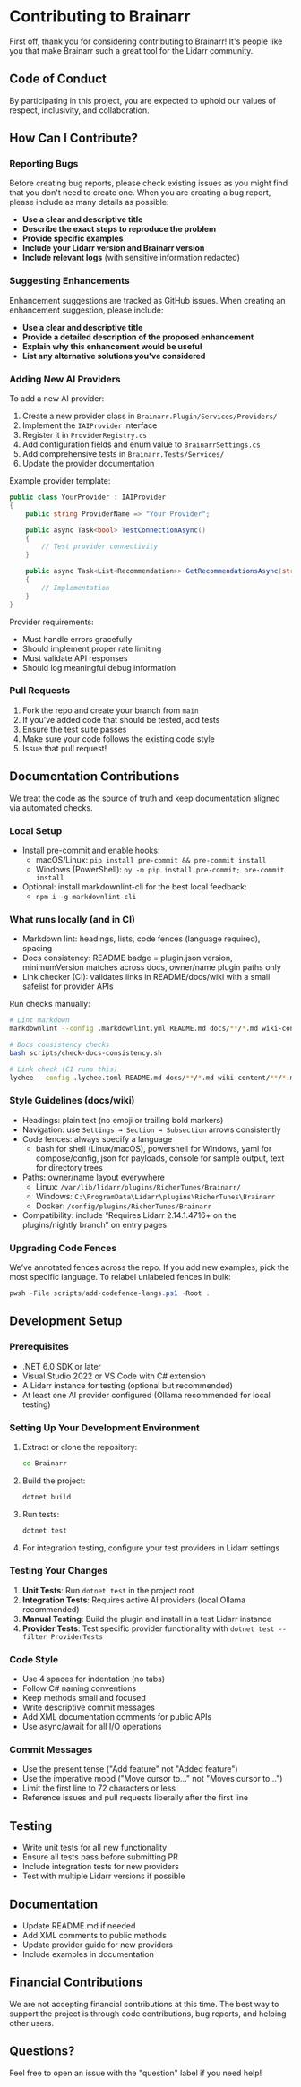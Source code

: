 # Contributing to Brainarr

First off, thank you for considering contributing to Brainarr! It's people like you that make Brainarr such a great tool for the Lidarr community.

## Code of Conduct

By participating in this project, you are expected to uphold our values of respect, inclusivity, and collaboration.

## How Can I Contribute?

### Reporting Bugs

Before creating bug reports, please check existing issues as you might find that you don't need to create one. When you are creating a bug report, please include as many details as possible:

- **Use a clear and descriptive title**
- **Describe the exact steps to reproduce the problem**
- **Provide specific examples**
- **Include your Lidarr version and Brainarr version**
- **Include relevant logs** (with sensitive information redacted)

### Suggesting Enhancements

Enhancement suggestions are tracked as GitHub issues. When creating an enhancement suggestion, please include:

- **Use a clear and descriptive title**
- **Provide a detailed description of the proposed enhancement**
- **Explain why this enhancement would be useful**
- **List any alternative solutions you've considered**

### Adding New AI Providers

To add a new AI provider:

1. Create a new provider class in `Brainarr.Plugin/Services/Providers/`
2. Implement the `IAIProvider` interface
3. Register it in `ProviderRegistry.cs`
4. Add configuration fields and enum value to `BrainarrSettings.cs`
5. Add comprehensive tests in `Brainarr.Tests/Services/`
6. Update the provider documentation

Example provider template:
```csharp
public class YourProvider : IAIProvider
{
    public string ProviderName => "Your Provider";

    public async Task<bool> TestConnectionAsync()
    {
        // Test provider connectivity
    }

    public async Task<List<Recommendation>> GetRecommendationsAsync(string prompt)
    {
        // Implementation
    }
}
```

Provider requirements:
- Must handle errors gracefully
- Should implement proper rate limiting
- Must validate API responses
- Should log meaningful debug information

### Pull Requests

1. Fork the repo and create your branch from `main`
2. If you've added code that should be tested, add tests
3. Ensure the test suite passes
4. Make sure your code follows the existing code style
5. Issue that pull request!

## Documentation Contributions

We treat the code as the source of truth and keep documentation aligned via automated checks.

### Local Setup

- Install pre-commit and enable hooks:
  - macOS/Linux: `pip install pre-commit && pre-commit install`
  - Windows (PowerShell): `py -m pip install pre-commit; pre-commit install`
- Optional: install markdownlint-cli for the best local feedback:
  - `npm i -g markdownlint-cli`

### What runs locally (and in CI)

- Markdown lint: headings, lists, code fences (language required), spacing
- Docs consistency: README badge = plugin.json version, minimumVersion matches across docs, owner/name plugin paths only
- Link checker (CI): validates links in README/docs/wiki with a small safelist for provider APIs

Run checks manually:

```bash
# Lint markdown
markdownlint --config .markdownlint.yml README.md docs/**/*.md wiki-content/**/*.md

# Docs consistency checks
bash scripts/check-docs-consistency.sh

# Link check (CI runs this)
lychee --config .lychee.toml README.md docs/**/*.md wiki-content/**/*.md
```

### Style Guidelines (docs/wiki)

- Headings: plain text (no emoji or trailing bold markers)
- Navigation: use `Settings → Section → Subsection` arrows consistently
- Code fences: always specify a language
  - bash for shell (Linux/macOS), powershell for Windows, yaml for compose/config, json for payloads, console for sample output, text for directory trees
- Paths: owner/name layout everywhere
  - Linux: `/var/lib/lidarr/plugins/RicherTunes/Brainarr/`
  - Windows: `C:\ProgramData\Lidarr\plugins\RicherTunes\Brainarr`
  - Docker: `/config/plugins/RicherTunes/Brainarr`
- Compatibility: include “Requires Lidarr 2.14.1.4716+ on the plugins/nightly branch” on entry pages

### Upgrading Code Fences

We’ve annotated fences across the repo. If you add new examples, pick the most specific language. To relabel unlabeled fences in bulk:

```powershell
pwsh -File scripts/add-codefence-langs.ps1 -Root .
```

## Development Setup

### Prerequisites

- .NET 6.0 SDK or later
- Visual Studio 2022 or VS Code with C# extension
- A Lidarr instance for testing (optional but recommended)
- At least one AI provider configured (Ollama recommended for local testing)

### Setting Up Your Development Environment

1. Extract or clone the repository:
   ```bash
   cd Brainarr
   ```

2. Build the project:
   ```bash
   dotnet build
   ```

3. Run tests:
   ```bash
   dotnet test
   ```

4. For integration testing, configure your test providers in Lidarr settings

### Testing Your Changes

1. **Unit Tests**: Run `dotnet test` in the project root
2. **Integration Tests**: Requires active AI providers (local Ollama recommended)
3. **Manual Testing**: Build the plugin and install in a test Lidarr instance
4. **Provider Tests**: Test specific provider functionality with `dotnet test --filter ProviderTests`

### Code Style

- Use 4 spaces for indentation (no tabs)
- Follow C# naming conventions
- Keep methods small and focused
- Write descriptive commit messages
- Add XML documentation comments for public APIs
- Use async/await for all I/O operations

### Commit Messages

- Use the present tense ("Add feature" not "Added feature")
- Use the imperative mood ("Move cursor to..." not "Moves cursor to...")
- Limit the first line to 72 characters or less
- Reference issues and pull requests liberally after the first line

## Testing

- Write unit tests for all new functionality
- Ensure all tests pass before submitting PR
- Include integration tests for new providers
- Test with multiple Lidarr versions if possible

## Documentation

- Update README.md if needed
- Add XML comments to public methods
- Update provider guide for new providers
- Include examples in documentation

## Financial Contributions

We are not accepting financial contributions at this time. The best way to support the project is through code contributions, bug reports, and helping other users.

## Questions?

Feel free to open an issue with the "question" label if you need help!
